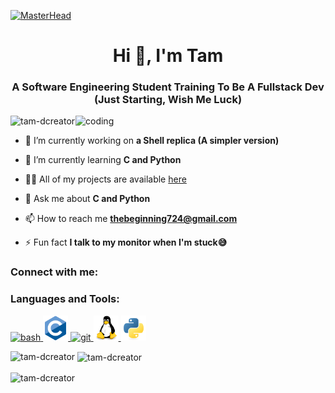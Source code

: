 [![MasterHead](https://gifdb.com/images/high/coding-skills-loading-dk68v8z0hevjpuiv.gif)](https://github.com/tam-dcreator)
<h1 align="center">Hi 👋, I'm Tam</h1>
<h3 align="center">A Software Engineering Student Training To Be A Fullstack Dev (Just Starting, Wish Me Luck)</h3>
<img align="right" alt="coding" width="400" src="https://cdn.dribbble.com/users/1059583/screenshots/4171367/coding-freak.gif">


<p align="left"> <img src="https://komarev.com/ghpvc/?username=tam-dcreator&label=Profile%20views&color=0e75b6&style=flat" alt="tam-dcreator" /> </p>

- 🔭 I’m currently working on **a Shell replica (A simpler version)**

- 🌱 I’m currently learning **C and Python**

- 👨‍💻 All of my projects are available [here](https://github.com/tam-dcreator?tab=repositories)

- 💬 Ask me about **C and Python**

- 📫 How to reach me **thebeginning724@gmail.com**

- ⚡ Fun fact **I talk to my monitor when I'm stuck😅**

<h3 align="left">Connect with me:</h3>
<p align="left">
</p>

<h3 align="left">Languages and Tools:</h3>
<p align="left"> <a href="https://www.gnu.org/software/bash/" target="_blank" rel="noreferrer"> <img src="https://www.vectorlogo.zone/logos/gnu_bash/gnu_bash-icon.svg" alt="bash" width="40" height="40"/> </a> <a href="https://www.cprogramming.com/" target="_blank" rel="noreferrer"> <img src="https://raw.githubusercontent.com/devicons/devicon/master/icons/c/c-original.svg" alt="c" width="40" height="40"/> </a> <a href="https://git-scm.com/" target="_blank" rel="noreferrer"> <img src="https://www.vectorlogo.zone/logos/git-scm/git-scm-icon.svg" alt="git" width="40" height="40"/> </a> <a href="https://www.linux.org/" target="_blank" rel="noreferrer"> <img src="https://raw.githubusercontent.com/devicons/devicon/master/icons/linux/linux-original.svg" alt="linux" width="40" height="40"/> </a> <a href="https://www.python.org" target="_blank" rel="noreferrer"> <img src="https://raw.githubusercontent.com/devicons/devicon/master/icons/python/python-original.svg" alt="python" width="40" height="40"/> </a> </p>

<p><img align="left" src="https://github-readme-stats.vercel.app/api/top-langs?username=tam-dcreator&show_icons=true&locale=en&layout=compact" alt="tam-dcreator" /></p>

<p>&nbsp;<img align="center" src="https://github-readme-stats.vercel.app/api?username=tam-dcreator&show_icons=true&locale=en" alt="tam-dcreator" /></p>

<p><img align="center" src="https://github-readme-streak-stats.herokuapp.com/?user=tam-dcreator&" alt="tam-dcreator" /></p>
